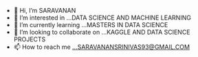 - 👋 Hi, I’m SARAVANAN
- 👀 I’m interested in ...DATA SCIENCE AND MACHINE LEARNING
- 🌱 I’m currently learning ...MASTERS IN DATA SCIENCE
- 💞️ I’m looking to collaborate on ...KAGGLE AND DATA SCIENCE PROJECTS
- 📫 How to reach me ...SARAVANANSRINIVAS93@GMAIL.COM

<!---
saravananssms/saravananssms is a ✨ special ✨ repository because its `README.md` (this file) appears on your GitHub profile.
You can click the Preview link to take a look at your changes.
--->
